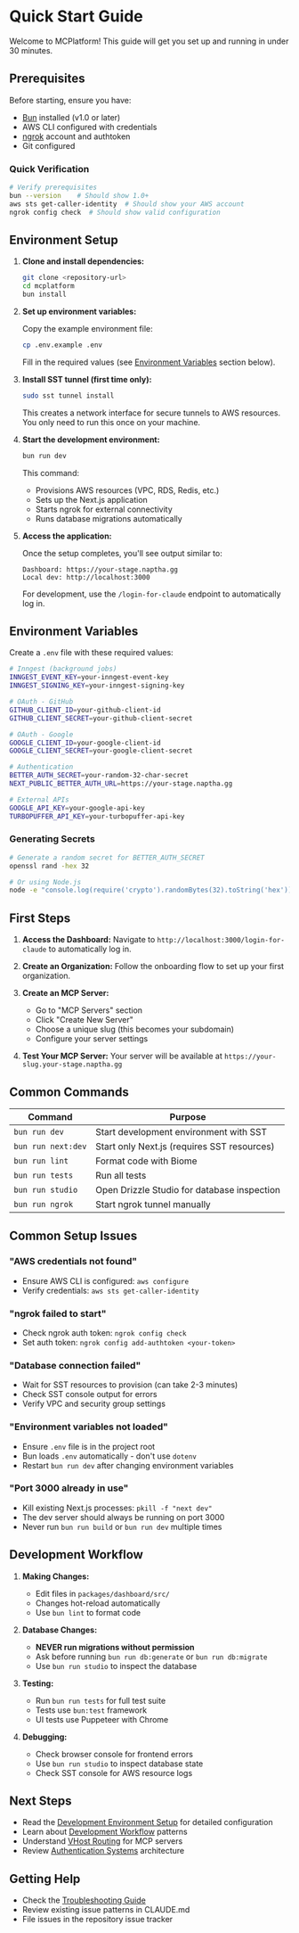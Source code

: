 # Quick Start Guide

Welcome to MCPlatform! This guide will get you set up and running in under 30 minutes.

## Prerequisites

Before starting, ensure you have:

- [Bun](https://bun.sh/) installed (v1.0 or later)
- AWS CLI configured with credentials
- [ngrok](https://ngrok.com/) account and authtoken
- Git configured

### Quick Verification

```bash
# Verify prerequisites
bun --version    # Should show 1.0+
aws sts get-caller-identity  # Should show your AWS account
ngrok config check  # Should show valid configuration
```

## Environment Setup

1. **Clone and install dependencies:**
   ```bash
   git clone <repository-url>
   cd mcplatform
   bun install
   ```

2. **Set up environment variables:**
   
   Copy the example environment file:
   ```bash
   cp .env.example .env
   ```
   
   Fill in the required values (see [Environment Variables](#environment-variables) section below).

3. **Install SST tunnel (first time only):**
   ```bash
   sudo sst tunnel install
   ```
   
   This creates a network interface for secure tunnels to AWS resources. You only need to run this once on your machine.

4. **Start the development environment:**
   ```bash
   bun run dev
   ```

   This command:
   - Provisions AWS resources (VPC, RDS, Redis, etc.)
   - Sets up the Next.js application
   - Starts ngrok for external connectivity
   - Runs database migrations automatically

5. **Access the application:**
   
   Once the setup completes, you'll see output similar to:
   ```
   Dashboard: https://your-stage.naptha.gg
   Local dev: http://localhost:3000
   ```

   For development, use the `/login-for-claude` endpoint to automatically log in.

## Environment Variables

Create a `.env` file with these required values:

```bash
# Inngest (background jobs)
INNGEST_EVENT_KEY=your-inngest-event-key
INNGEST_SIGNING_KEY=your-inngest-signing-key

# OAuth - GitHub
GITHUB_CLIENT_ID=your-github-client-id
GITHUB_CLIENT_SECRET=your-github-client-secret

# OAuth - Google
GOOGLE_CLIENT_ID=your-google-client-id
GOOGLE_CLIENT_SECRET=your-google-client-secret

# Authentication
BETTER_AUTH_SECRET=your-random-32-char-secret
NEXT_PUBLIC_BETTER_AUTH_URL=https://your-stage.naptha.gg

# External APIs
GOOGLE_API_KEY=your-google-api-key
TURBOPUFFER_API_KEY=your-turbopuffer-api-key
```

### Generating Secrets

```bash
# Generate a random secret for BETTER_AUTH_SECRET
openssl rand -hex 32

# Or using Node.js
node -e "console.log(require('crypto').randomBytes(32).toString('hex'))"
```

## First Steps

1. **Access the Dashboard:**
   Navigate to `http://localhost:3000/login-for-claude` to automatically log in.

2. **Create an Organization:**
   Follow the onboarding flow to set up your first organization.

3. **Create an MCP Server:**
   - Go to "MCP Servers" section
   - Click "Create New Server"
   - Choose a unique slug (this becomes your subdomain)
   - Configure your server settings

4. **Test Your MCP Server:**
   Your server will be available at `https://your-slug.your-stage.naptha.gg`

## Common Commands

| Command | Purpose |
|---------|---------|
| `bun run dev` | Start development environment with SST |
| `bun run next:dev` | Start only Next.js (requires SST resources) |
| `bun run lint` | Format code with Biome |
| `bun run tests` | Run all tests |
| `bun run studio` | Open Drizzle Studio for database inspection |
| `bun run ngrok` | Start ngrok tunnel manually |

## Common Setup Issues

### "AWS credentials not found"
- Ensure AWS CLI is configured: `aws configure`
- Verify credentials: `aws sts get-caller-identity`

### "ngrok failed to start"
- Check ngrok auth token: `ngrok config check`
- Set auth token: `ngrok config add-authtoken <your-token>`

### "Database connection failed"
- Wait for SST resources to provision (can take 2-3 minutes)
- Check SST console output for errors
- Verify VPC and security group settings

### "Environment variables not loaded"
- Ensure `.env` file is in the project root
- Bun loads `.env` automatically - don't use `dotenv`
- Restart `bun run dev` after changing environment variables

### "Port 3000 already in use"
- Kill existing Next.js processes: `pkill -f "next dev"`
- The dev server should always be running on port 3000
- Never run `bun run build` or `bun run dev` multiple times

## Development Workflow

1. **Making Changes:**
   - Edit files in `packages/dashboard/src/`
   - Changes hot-reload automatically
   - Use `bun lint` to format code

2. **Database Changes:**
   - **NEVER run migrations without permission**
   - Ask before running `bun run db:generate` or `bun run db:migrate`
   - Use `bun run studio` to inspect the database

3. **Testing:**
   - Run `bun run tests` for full test suite
   - Tests use `bun:test` framework
   - UI tests use Puppeteer with Chrome

4. **Debugging:**
   - Check browser console for frontend errors
   - Use `bun run studio` to inspect database state
   - Check SST console for AWS resource logs

## Next Steps

- Read the [Development Environment Setup](./dev-environment.md) for detailed configuration
- Learn about [Development Workflow](./development-workflow.md) patterns
- Understand [VHost Routing](../02-architecture/vhost-routing.md) for MCP servers
- Review [Authentication Systems](../03-authentication/dual-auth-system.md) architecture

## Getting Help

- Check the [Troubleshooting Guide](../08-deployment/troubleshooting.md)
- Review existing issue patterns in CLAUDE.md
- File issues in the repository issue tracker